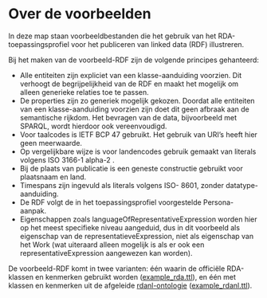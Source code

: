 # Over de voorbeelden

In deze map staan voorbeeldbestanden die het gebruik van het RDA-toepassingsprofiel voor het publiceren van linked data (RDF) illustreren.

Bij het maken van de voorbeeld-RDF zijn de volgende principes gehanteerd:

* Alle entiteiten zijn expliciet van een klasse-aanduiding voorzien. Dit verhoogt de begrijpelijkheid van de RDF en maakt het mogelijk om alleen generieke relaties toe te passen.
* De properties zijn zo generiek mogelijk gekozen. Doordat alle entiteiten van  een klasse-aanduiding voorzien zijn doet dit geen afbraak aan de semantische rijkdom. Het bevragen van de data, bijvoorbeeld met SPARQL, wordt hierdoor ook vereenvoudigd.
* Voor taalcodes is IETF BCP 47 gebruikt. Het gebruik van URI’s heeft hier geen meerwaarde.
* Op vergelijkbare wijze is voor landencodes gebruik gemaakt van literals volgens ISO 3166-1 alpha-2 .
* Bij de plaats van publicatie is een geneste constructie gebruikt voor plaatsnaam en land.
* Timespans zijn ingevuld als literals volgens ISO- 8601, zonder datatype-aanduiding.
* De RDF volgt de in het toepassingsprofiel voorgestelde Persona-aanpak.
* Eigenschappen zoals languageOfRepresentativeExpression worden hier op het meest specifieke niveau aangeduid, dus in dit voorbeeld als eigenschap van de representatieveExpression, niet als eigenschap van het Work (wat uiteraard alleen mogelijk is als er ook een representativeExpression aangewezen kan worden).

De voorbeeld-RDF komt in twee varianten: één waarin de officiële RDA-klassen en kenmerken gebruikt worden ([example_rda.ttl](example_rda.ttl)), en één met klassen en kenmerken uit de afgeleide [rdanl-ontologie](../profile/rdanl.ttl) ([example_rdanl.ttl](example_rdanl.ttl)).

